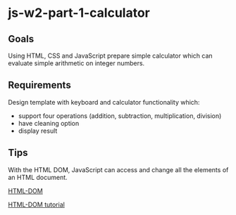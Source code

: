 # js-w2-part-1-calculator

## Goals

Using HTML, CSS and JavaScript prepare simple calculator which can evaluate simple arithmetic on integer numbers.

## Requirements

Design template with keyboard and calculator functionality which:
- support four operations (addition, subtraction, multiplication, division)
- have cleaning option
- display result 

## Tips
With the HTML DOM, JavaScript can access and change all the elements of an HTML document.

[HTML-DOM](https://www.w3schools.com/js/js_htmldom.asp)

[HTML-DOM tutorial](https://dom-tutorials.appspot.com/static/index.html)
